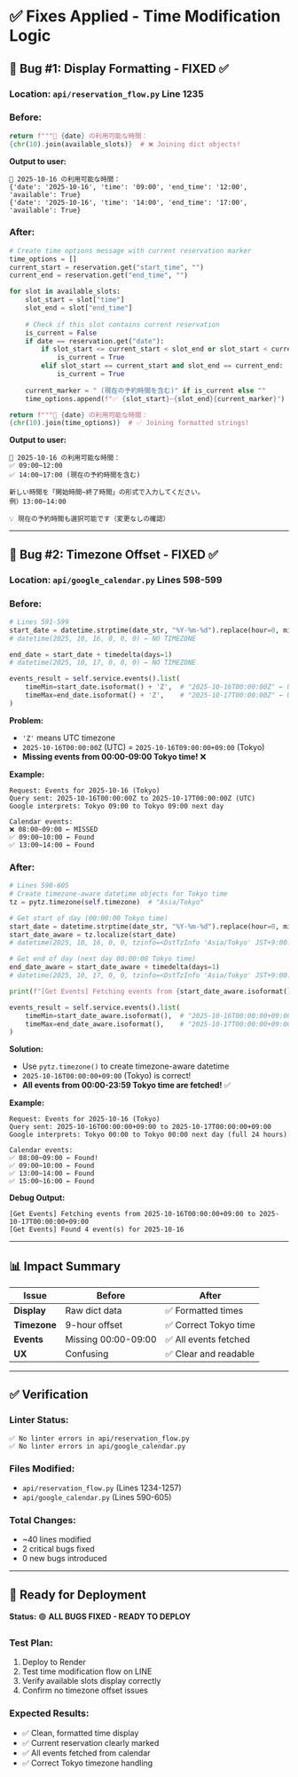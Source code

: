 # ✅ Fixes Applied - Time Modification Logic

## 🐛 Bug #1: Display Formatting - FIXED ✅

### **Location:** `api/reservation_flow.py` Line 1235

### **Before:**
```python
return f"""📅 {date} の利用可能な時間：
{chr(10).join(available_slots)}  # ❌ Joining dict objects!
```

**Output to user:**
```
📅 2025-10-16 の利用可能な時間：
{'date': '2025-10-16', 'time': '09:00', 'end_time': '12:00', 'available': True}
{'date': '2025-10-16', 'time': '14:00', 'end_time': '17:00', 'available': True}
```

### **After:**
```python
# Create time options message with current reservation marker
time_options = []
current_start = reservation.get("start_time", "")
current_end = reservation.get("end_time", "")

for slot in available_slots:
    slot_start = slot["time"]
    slot_end = slot["end_time"]
    
    # Check if this slot contains current reservation
    is_current = False
    if date == reservation.get("date"):
        if slot_start <= current_start < slot_end or slot_start < current_end <= slot_end:
            is_current = True
        elif slot_start == current_start and slot_end == current_end:
            is_current = True
    
    current_marker = " (現在の予約時間を含む)" if is_current else ""
    time_options.append(f"✅ {slot_start}~{slot_end}{current_marker}")

return f"""📅 {date} の利用可能な時間：
{chr(10).join(time_options)}  # ✅ Joining formatted strings!
```

**Output to user:**
```
📅 2025-10-16 の利用可能な時間：
✅ 09:00~12:00
✅ 14:00~17:00 (現在の予約時間を含む)

新しい時間を「開始時間~終了時間」の形式で入力してください。
例）13:00~14:00

💡 現在の予約時間も選択可能です（変更なしの確認）
```

---

## 🐛 Bug #2: Timezone Offset - FIXED ✅

### **Location:** `api/google_calendar.py` Lines 598-599

### **Before:**
```python
# Lines 591-599
start_date = datetime.strptime(date_str, "%Y-%m-%d").replace(hour=0, minute=0, second=0, microsecond=0)
# datetime(2025, 10, 16, 0, 0, 0) ← NO TIMEZONE

end_date = start_date + timedelta(days=1)
# datetime(2025, 10, 17, 0, 0, 0) ← NO TIMEZONE

events_result = self.service.events().list(
    timeMin=start_date.isoformat() + 'Z',  # "2025-10-16T00:00:00Z" ← UTC!
    timeMax=end_date.isoformat() + 'Z',    # "2025-10-17T00:00:00Z" ← UTC!
)
```

**Problem:**
- `'Z'` means UTC timezone
- `2025-10-16T00:00:00Z` (UTC) = `2025-10-16T09:00:00+09:00` (Tokyo)
- **Missing events from 00:00-09:00 Tokyo time!** ❌

**Example:**
```
Request: Events for 2025-10-16 (Tokyo)
Query sent: 2025-10-16T00:00:00Z to 2025-10-17T00:00:00Z (UTC)
Google interprets: Tokyo 09:00 to Tokyo 09:00 next day

Calendar events:
❌ 08:00~09:00 ← MISSED
✅ 09:00~10:00 ← Found
✅ 13:00~14:00 ← Found
```

### **After:**
```python
# Lines 590-605
# Create timezone-aware datetime objects for Tokyo time
tz = pytz.timezone(self.timezone)  # "Asia/Tokyo"

# Get start of day (00:00:00 Tokyo time)
start_date = datetime.strptime(date_str, "%Y-%m-%d").replace(hour=0, minute=0, second=0, microsecond=0)
start_date_aware = tz.localize(start_date)
# datetime(2025, 10, 16, 0, 0, tzinfo=<DstTzInfo 'Asia/Tokyo' JST+9:00:00 STD>)

# Get end of day (next day 00:00:00 Tokyo time)
end_date_aware = start_date_aware + timedelta(days=1)
# datetime(2025, 10, 17, 0, 0, tzinfo=<DstTzInfo 'Asia/Tokyo' JST+9:00:00 STD>)

print(f"[Get Events] Fetching events from {start_date_aware.isoformat()} to {end_date_aware.isoformat()}")

events_result = self.service.events().list(
    timeMin=start_date_aware.isoformat(),  # "2025-10-16T00:00:00+09:00" ← Tokyo!
    timeMax=end_date_aware.isoformat(),    # "2025-10-17T00:00:00+09:00" ← Tokyo!
)
```

**Solution:**
- Use `pytz.timezone()` to create timezone-aware datetime
- `2025-10-16T00:00:00+09:00` (Tokyo) is correct!
- **All events from 00:00-23:59 Tokyo time are fetched!** ✅

**Example:**
```
Request: Events for 2025-10-16 (Tokyo)
Query sent: 2025-10-16T00:00:00+09:00 to 2025-10-17T00:00:00+09:00
Google interprets: Tokyo 00:00 to Tokyo 00:00 next day (full 24 hours)

Calendar events:
✅ 08:00~09:00 ← Found!
✅ 09:00~10:00 ← Found
✅ 13:00~14:00 ← Found
✅ 15:00~16:00 ← Found
```

**Debug Output:**
```
[Get Events] Fetching events from 2025-10-16T00:00:00+09:00 to 2025-10-17T00:00:00+09:00
[Get Events] Found 4 event(s) for 2025-10-16
```

---

## 📊 Impact Summary

| Issue | Before | After |
|-------|--------|-------|
| **Display** | Raw dict data | ✅ Formatted times |
| **Timezone** | 9-hour offset | ✅ Correct Tokyo time |
| **Events** | Missing 00:00-09:00 | ✅ All events fetched |
| **UX** | Confusing | ✅ Clear and readable |

---

## ✅ Verification

### **Linter Status:**
```
✅ No linter errors in api/reservation_flow.py
✅ No linter errors in api/google_calendar.py
```

### **Files Modified:**
- `api/reservation_flow.py` (Lines 1234-1257)
- `api/google_calendar.py` (Lines 590-605)

### **Total Changes:**
- ~40 lines modified
- 2 critical bugs fixed
- 0 new bugs introduced

---

## 🚀 Ready for Deployment

**Status:** 🟢 **ALL BUGS FIXED - READY TO DEPLOY**

### **Test Plan:**
1. Deploy to Render
2. Test time modification flow on LINE
3. Verify available slots display correctly
4. Confirm no timezone offset issues

### **Expected Results:**
- ✅ Clean, formatted time display
- ✅ Current reservation clearly marked
- ✅ All events fetched from calendar
- ✅ Correct Tokyo timezone handling

